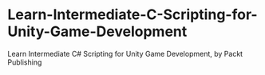 # Learn-Intermediate-C-Scripting-for-Unity-Game-Development
Learn Intermediate C# Scripting for Unity Game Development, by Packt Publishing
